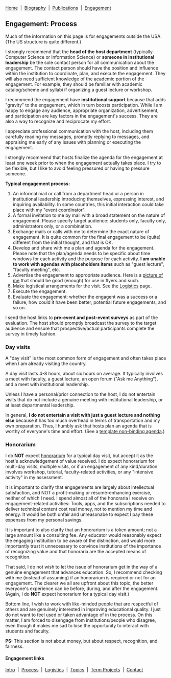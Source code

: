 [Home](/)&nbsp;&nbsp;\|&nbsp;&nbsp;[Biography](/bio)&nbsp;&nbsp;\|&nbsp;&nbsp;[Publications](/pubs)&nbsp;&nbsp;\|&nbsp;&nbsp;[Engagement](/engagement/)

## Engagement: Process

Much of the information on this page is for engagements outside the USA. (The US structure is quite different.)

I strongly recommend that the **head of the host department** (typically Computer Science or Information
Science) or **someone in institutional leadership** be the sole contact person for all communication
about the engagement. The contact person should have the position and influence within the institution
to coordinate, plan, and execute the engagement. They will also need sufficient knowledge of the academic
portion of the engagement. For example, they should be familiar with academic catalog/scheme and syllabi
if organizing a guest lecture or workshop.

I recommend the engagement have **institutional support** because that adds "gravity" to the engagement, 
which in turn boosts participation. While I am happy to engage any audience, appropriate organization,
advertisement, and participation are key factors in the engagement's success. They are
also a way to recognize and reciprocate my effort.

I appreciate professional communication with the host, including them carefully reading my messages, 
promptly replying to messages, and appraising me early of any issues with planning or executing the
engagement.

I strongly recommend that hosts finalize the agenda for the engagement at least one week prior to when
the engagement actually takes place. I try to be flexible, but I like to avoid feeling pressured or 
having to pressure someone.


**Typical engagement process:**

1. An informal mail or call from a department head or a person in institutional leadership introducing
   themselves, expressing interest, and inquiring availability. In some countries, this initial interaction
   could take place with my "event coordinator".
3. A formal invitation to me by mail with a broad statement on the nature of engagement.
   Please specify target audience: students only, faculty only, administrators only, or a combination.
4. Exchange mails or calls with me to determine the exact nature of engagement. It is quite common for the
   final engagement to be (quite) different from the initial thought, and that is OK.
5. Develop and share with me a plan and agenda for the engagement. Please note that the plan/agenda needs
   to be specific about time windows for each activity and the purpose for each activity. **I am unable to
   work with agendas with placeholders items** such as "guest lecture", "faculty meeting", etc.
6. Advertise the engagement to appropriate audience. Here is a [picture of me](/images/BSSVCUPDN.jpg)
   that should be good (enough) for use in flyers and such.
7. Make logistical arrangements for the visit. See the [Logistics](logistics) page.
9. Execute the engagement.
10. Evaluate the engagement: whether the engagent was a success or a failure, how could it have been better,
    potential future engagements, and so on.

I send the host links to **pre-event and post-event surveys** as part of the evaluation. The host should promptly
broadcast the survey to the target audience and ensure that prospective/actual participants complete the survey
in timely fashion.


### Day visits

A "day visit" is the most common form of engagement and often takes place when I am already 
visiting the country.

A day visit lasts 4-8 hours, about six hours on average. It typically involves a meet with faculty,
a guest lecture, an open forum ("Ask me Anything"), and a meet with institutional leadership.

Unless I have a personal/prior connection to the host, I do not entertain visits that do not include 
a genuine meeting with institutional leadership, or at least departmental leadership.

In general, **I do not entertain a visit with just a guest lecture and nothing else** because it 
has too much overhead in terms of transportation and my own preparation. Thus, I humbly ask that 
hosts plan an agenda that is worthy of everyone's time and effort. 
(See a [template non-binding agenda](day-visit-agenda-template).)


### Honorarium

I do **NOT** expect [honorarium](https://en.wikipedia.org/wiki/Honorarium) for a typical day visit, 
but accept it as the host's acknowledgement of value received. I do expect honorarium for multi-day
visits, multiple visits, or if an engagement of any kind/duration involves workshop, tutorial,
faculty-related activities, or any "intensive activity" in my assessment.

It is important to clarify that engagements are largely about intellectual satisfaction, 
and NOT a profit-making or résumé-enhancing exercise, neither of which I need. I spend almost all
of the honoraria I receive on engagement-related activities: Tools, apps, and the subscriptions 
needed to deliver technical content cost real money, not to mention my time and energy. 
It would be both unfair and unreasonabe to expect I pay these expenses from my personal savings.

It is important to also clarify that an honorarium is a token amount; not a large amount like
a consulting fee. Any educator would reasonably expect the engaging instituition to be aware of
the distinction, and would more importantly trust it unnecessary to convince institutions
of the importance of recognizing value and that honoraria are the accepted means of recognition.

That said, I do not wish to let the issue of honorarium get in the way of a genuine engagement 
that advances education. So, I recommend checking with me (instead of assuming) if an honorarium is 
required or not for an engagement. The clearer we all are upfront about this topic, the better
everyone's experience can be before, during, and after the engagement. (Again, I do **NOT** expect 
honorarium for a typical day visit.)

Bottom line, I wish to work with like-minded people that are respectful of others and are genuinely
interested in improving educational quality. I just do not want to feel used or taken advantage
of in the process. On this matter, I am forced to disengage from institutions/people who disagree,
even though it makes me sad to lose the opportunity to interact with students and faculty.

**PS:** This section is not about money, but about respect, recognition, and fairness.


#### Engagement links

[Intro](/engagement/)&nbsp;&nbsp;\|&nbsp;&nbsp;[Process](process)&nbsp;&nbsp;\|&nbsp;&nbsp;[Logistics](logistics)&nbsp;&nbsp;\|&nbsp;&nbsp;[Topics](topics)&nbsp;&nbsp;\|&nbsp;&nbsp;[Term Projects](term-projects)&nbsp;&nbsp;\|&nbsp;&nbsp;[Contact](contact)
